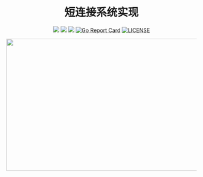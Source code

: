 <div align="center">

# 短连接系统实现
</div>


<div align="center">

![](https://img.shields.io/github/languages/code-size/chengxiaoer233/short_url?label=CodeSize)
![](https://img.shields.io/github/stars/chengxiaoer233/short_url?label=GitHub)
![](https://img.shields.io/github/watchers/chengxiaoer233/short_url?label=Watch)
[![Go Report Card](https://goreportcard.com/badge/github.com/chengxiaoer233/short_url)](https://goreportcard.com/report/github.com/chengxiaoer233/short_url)
[![LICENSE](https://img.shields.io/badge/license-MIT-green)](https://mit-license.org/)
</div>


<div align="center">

<img  src="https://my-source666.obs.cn-south-1.myhuaweicloud.com/myBlog/golang-jixiangwu-image.png" width="600" height="350"/>

</div>
        